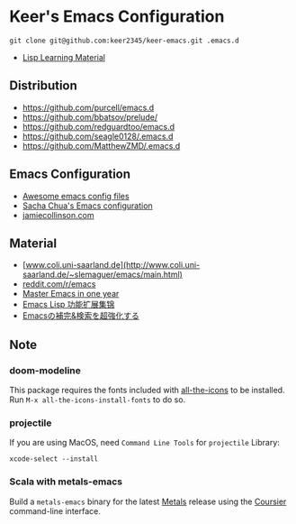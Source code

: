 
# Keer's Emacs Configuration
```
git clone git@github.com:keer2345/keer-emacs.git .emacs.d
```
- [Lisp Learning Material](https://github.com/keer2345/lisp-learning)


## Distribution
- https://github.com/purcell/emacs.d
- https://github.com/bbatsov/prelude/
- https://github.com/redguardtoo/emacs.d
- https://github.com/seagle0128/.emacs.d
- https://github.com/MatthewZMD/.emacs.d

## Emacs Configuration
- [Awesome emacs config files](https://github.com/caisah/emacs.dz)
- [Sacha Chua's Emacs configuration](http://pages.sachachua.com/.emacs.d/Sacha.html)
- [jamiecollinson.com](https://jamiecollinson.com/blog/my-emacs-config/)

## Material
- [www.coli.uni-saarland.de](http://www.coli.uni-saarland.de/~slemaguer/emacs/main.html)
- [reddit.com/r/emacs](https://www.reddit.com/r/emacs)
- [Master Emacs in one year](https://github.com/redguardtoo/mastering-emacs-in-one-year-guide/blob/master/guide-zh.org)
- [Emacs Lisp 功能扩展集锦](https://my.oschina.net/alphajay/blog/152599#OSC_h3_2)
- [Emacsの補完&検索を超強化する](https://qiita.com/blue0513/items/c0dc35a880170997c3f5)

## Note
### doom-modeline
This package requires the fonts included with [all-the-icons](https://github.com/domtronn/all-the-icons.el) to be installed. Run `M-x all-the-icons-install-fonts` to do so.
### projectile
If you are using MacOS, need `Command Line Tools` for `projectile` Library:
```
xcode-select --install
```
### Scala with metals-emacs
Build a `metals-emacs` binary for the latest [Metals](https://scalameta.org/metals/docs/editors/emacs.html) release using the [Coursier](https://github.com/coursier/coursier) command-line interface.

